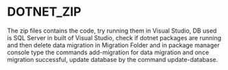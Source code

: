 # DOTNET_ZIP

The zip files contains the code, try running them in Visual Studio, DB used is SQL Server in built of Visual Studio, check if dotnet packages are running and then delete data migration in Migration Folder and in package manager console type the commands add-migration for data migration and once migration successful, update database by the command update-database. 
